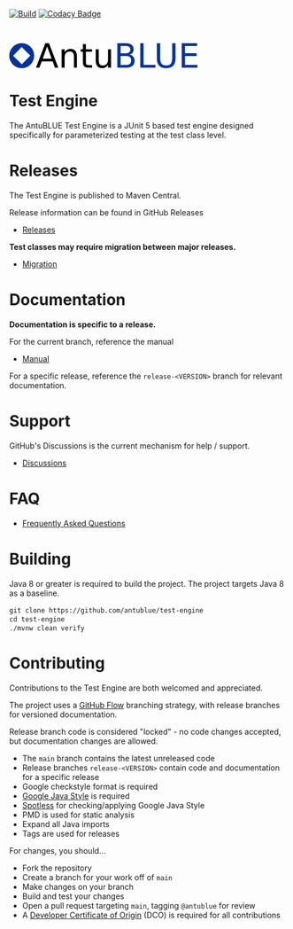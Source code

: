 [![Build](https://github.com/antublue/test-engine/actions/workflows/build.yml/badge.svg)](https://github.com/antublue/test-engine/actions/workflows/build.yml) [![Codacy Badge](https://app.codacy.com/project/badge/Grade/06036e5d592b46238f98025f297add26)](https://app.codacy.com/gh/antublue/test-engine/dashboard?utm_source=gh&utm_medium=referral&utm_content=&utm_campaign=Badge_grade)

<br/>

![AntuBLUE logo](assets/logo.png)

# Test Engine

The AntuBLUE Test Engine is a JUnit 5 based test engine designed specifically for parameterized testing at the test class level.

# Releases

The Test Engine is published to Maven Central.

Release information can be found in GitHub Releases

- [Releases](https://github.com/antublue/test-engine/releases)

**Test classes may **require** migration between major releases.**

- [Migration](/MIGRATION.md)

# Documentation

**Documentation is specific to a release.**

For the current branch, reference the manual

- [Manual](MANUAL.md)

For a specific release, reference the `release-<VERSION>` branch for relevant documentation.

# Support

GitHub's Discussions is the current mechanism for help / support.

- [Discussions](https://github.com/antublue/test-engine/discussions)

# FAQ

- [Frequently Asked Questions](FAQ.md)

# Building

Java 8 or greater is required to build the project. The project targets Java 8 as a baseline.

```shell
git clone https://github.com/antublue/test-engine
cd test-engine
./mvnw clean verify
```

# Contributing

Contributions to the Test Engine are both welcomed and appreciated.

The project uses a [GitHub Flow](https://docs.github.com/en/get-started/quickstart/github-flow) branching strategy, with release branches for versioned documentation.

Release branch code is considered "locked" - no code changes accepted, but documentation changes are allowed.

- The `main` branch contains the latest unreleased code
- Release branches `release-<VERSION>` contain code and documentation for a specific release
- Google checkstyle format is required
- [Google Java Style](https://google.github.io/styleguide/javaguide.html) is required
- [Spotless](https://github.com/diffplug/spotless) for checking/applying Google Java Style
- PMD is used for static analysis
- Expand all Java imports
- Tags are used for releases

For changes, you should...

- Fork the repository
- Create a branch for your work off of `main`
- Make changes on your branch
- Build and test your changes
- Open a pull request targeting `main`, tagging `@antublue` for review
- A [Developer Certificate of Origin](DCO.md) (DCO) is required for all contributions

